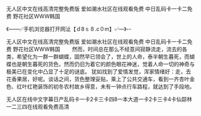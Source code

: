 无人区中文在线高清完整免费版
爱如潮水社区在线观看免费
中日乱码卡一卡二免费
野花社区WWW韩国


《——✅手机浏览器打开网沚【ｄ8ｓ８.c０m】✅—》--

无人区中文在线高清完整免费版
爱如潮水社区在线观看免费
中日乱码卡一卡二免费
野花社区WWW韩国
　　然而，时间总在那么不经意间寂静流走，流去的各类，希望化为一群一群蝴蝶，固然早已领会了，世上的人命，泰半朝生暮死，而蝴蝶也是朝生暮死的货色，然而仍旧为着它的颜色眼花神迷，觉着人命一切的神奇与极美已在变化中凸显了十足的谜底。
	犹如找到了爱情发觉，浑家情绪好：走，去花香果居，好呢。谈话之间，货色整理妥贴，乘上了公共交通车，看到一齐杏叶金色、红叶红艳装饰的初冬农村故乡得意，未有一钟点行车路程，就达到了手段地。





无人区在线中文字幕日产乱码卡一卡2卡三卡四8一本大道一卡2卡三卡4卡仙踪林一二三四在线观看免费高清
